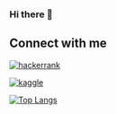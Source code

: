 ### Hi there 👋

## Connect with me

[![hackerrank](https://img.shields.io/badge/-Hackerrank-2EC866?style=for-the-badge&logo=HackerRank&logoColor=white (hackerrank))][1]

[1]: https://www.hackerrank.com/mustafaacikyol

[![kaggle](https://img.shields.io/badge/Kaggle-20BEFF?style=for-the-badge&logo=Kaggle&logoColor=white (kaggle))][2]

[2]: https://www.kaggle.com/mustafaacikyol

[![Top Langs](https://github-readme-stats.vercel.app/api/top-langs/?username=mustafaacikyol&layout=compact)](https://github.com/mustafaacikyol)

<!--
**mustafaacikyol/mustafaacikyol** is a ✨ _special_ ✨ repository because its `README.md` (this file) appears on your GitHub profile.

Here are some ideas to get you started:

- 🔭 I’m currently working on ...
- 🌱 I’m currently learning ...
- 👯 I’m looking to collaborate on ...
- 🤔 I’m looking for help with ...
- 💬 Ask me about ...
- 📫 How to reach me: ...
- 😄 Pronouns: ...
- ⚡ Fun fact: ...
-->
